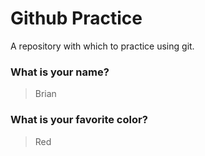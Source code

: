 # Github Practice

A repository with which to practice using git.

### What is your name?

> Brian

### What is your favorite color?

> Red
